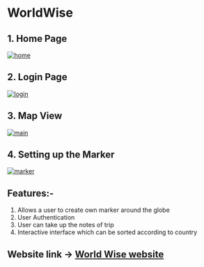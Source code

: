 # WorldWise

## 1. Home Page
<a href="https://ibb.co/cJksKTy"><img src="https://i.ibb.co/hsLTx8g/home.png" alt="home" border="0" /></a>
## 2. Login Page
<a href="https://ibb.co/Z2L1D2G"><img src="https://i.ibb.co/z6nHv6Q/login.png" alt="login" border="0" /></a>
## 3. Map View
<a href="https://ibb.co/tZwRX26"><img src="https://i.ibb.co/4swkdSL/main.png" alt="main" border="0" /></a>
## 4. Setting up the Marker
<a href="https://ibb.co/23xQvQg"><img src="https://i.ibb.co/7tP5n52/marker.png" alt="marker" border="0" /></a>

## Features:-
1. Allows a user to create own marker around the globe
2. User Authentication
3. User can take up the notes of trip
4. Interactive interface which can be sorted according to country

## Website link -> [World Wise website](https://world-wise-mauve.vercel.app/)
